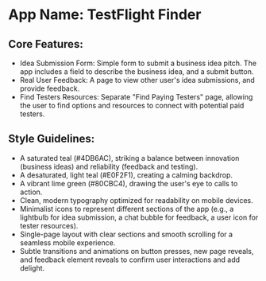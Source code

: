 # **App Name**: TestFlight Finder

## Core Features:

- Idea Submission Form: Simple form to submit a business idea pitch. The app includes a field to describe the business idea, and a submit button.
- Real User Feedback: A page to view other user's idea submissions, and provide feedback.
- Find Testers Resources: Separate "Find Paying Testers" page, allowing the user to find options and resources to connect with potential paid testers.

## Style Guidelines:

- A saturated teal (#4DB6AC), striking a balance between innovation (business ideas) and reliability (feedback and testing).
- A desaturated, light teal (#E0F2F1), creating a calming backdrop.
- A vibrant lime green (#80CBC4), drawing the user's eye to calls to action.
- Clean, modern typography optimized for readability on mobile devices.
- Minimalist icons to represent different sections of the app (e.g., a lightbulb for idea submission, a chat bubble for feedback, a user icon for tester resources).
- Single-page layout with clear sections and smooth scrolling for a seamless mobile experience.
- Subtle transitions and animations on button presses, new page reveals, and feedback element reveals to confirm user interactions and add delight.